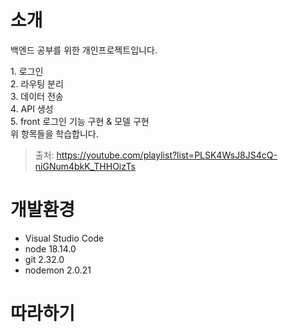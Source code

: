# 소개
백엔드 공부를 위한 개인프로젝트입니다.
<p>
1. 로그인<br>
2. 라우팅 분리<br>
3. 데이터 전송<br>
4. API 생성<br> 
5. front 로그인 기능 구현 & 모델 구현<br>
위 항목들을 학습합니다.

> 출처: https://youtube.com/playlist?list=PLSK4WsJ8JS4cQ-niGNum4bkK_THHOizTs

# 개발환경
- Visual Studio Code
- node 18.14.0
- git 2.32.0
- nodemon 2.0.21

# 따라하기
